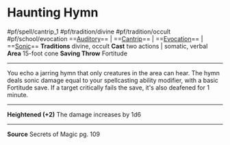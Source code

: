 # Haunting Hymn
#pf/spell/cantrip_1 #pf/tradition/divine #pf/tradition/occult #pf/school/evocation 
==[Auditory](../../../Traits/Auditory.md)== | ==[Cantrip](../../../Traits/Cantrip.md)== | ==[Evocation](../../../Traits/Evocation.md)== | ==[Sonic](../../../Traits/Sonic.md)==
**Traditions** divine, occult
**Cast** two actions | somatic, verbal
**Area** 15-foot cone
**Saving Throw** Fortitude

---
You echo a jarring hymn that only creatures in the area can hear. The hymn deals sonic damage equal to your spellcasting ability modifier, with a basic Fortitude save. If a target critically fails the save, it's also deafened for 1 minute.

---
**Heightened (+2)** The damage increases by 1d6

---
**Source** Secrets of Magic pg. 109